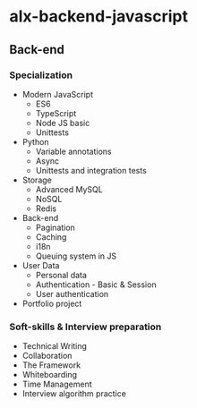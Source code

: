 # alx-backend-javascript

## Back-end
### Specialization
- Modern JavaScript
    - ES6
    - TypeScript
    - Node JS basic
    - Unittests
- Python
    - Variable annotations
    - Async
    - Unittests and integration tests
- Storage
    - Advanced MySQL
    - NoSQL
    - Redis
- Back-end
    - Pagination
    - Caching
    - i18n
    - Queuing system in JS
- User Data
    - Personal data
    - Authentication - Basic & Session
    - User authentication
- Portfolio project

### Soft-skills & Interview preparation
- Technical Writing
- Collaboration
- The Framework
- Whiteboarding
- Time Management
- Interview algorithm practice

